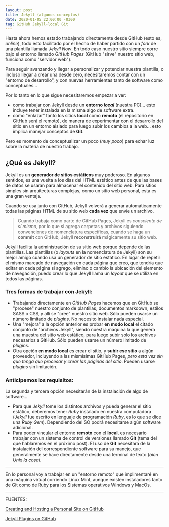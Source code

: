 ```yaml
---
layout: post
title: Jekyll (algunos conceptos)
date: 2020-01-05 22:00:00 -0300
tag: GitHub Jekyll-local Git
---
```


Hasta ahora hemos estado trabajando directamente desde GitHub (esto es, *online*), todo esto facilitado por el hecho de haber partido con un *fork* de una plantilla llamada *Jekyll Now*. En todo caso nuestro sitio siempre corre bajo el entorno llamado *GitHub Pages* (GitHub "sirve" nuestro sitio web, funciona como "servidor web").

Para seguir avanzando y llegar a personalizar y potenciar nuestra plantilla, o incluso llegar a crear una desde cero, necesitaremos contar con un "entorno de desarrollo", y con nuevas herramientas tanto de software como conceptuales...

Por lo tanto en lo que sigue necesitaremos empezar a ver:

+ como trabajar con Jekyll desde un **entorno *local*** (nuestra PC)... esto incluye tener instalada en la misma algo de software extra.
+ como "enlazar" tanto los sitios **local** como **remoto** (el repositorio en GitHub será el remoto), de manera de experimentar con el desarrollo del sitio en un entorno aislado para luego subir los cambios a la web... esto implica manejar conceptos de **Git**.

Pero es momento de conceptualizar un poco (*muy poco*) para echar luz sobre la materia de nuestro trabajo.

## ¿Qué es Jekyll?

Jekyll es un **generador de sitios estáticos** muy poderoso. En algunos sentidos, es una vuelta  a los días del HTML estático antes de que las bases de datos se usaran para almacenar el contenido del sitio web. Para sitios simples sin arquitecturas complejas, como un sitio web personal, esta es una gran ventaja.  

Cuando se usa junto con GitHub, Jekyll volverá a generar automáticamente todas las páginas HTML de su sitio web **cada vez** que envíe un archivo.

> Cuando trabaja como parte de GitHub Pages, Jekyll es *consciente de sí mismo*, por lo que si agrega carpetas y archivos siguiendo convenciones de nomenclatura específicas, cuando se haga un **commit** con GitHub, Jekyll **reconstruirá** mágicamente su sitio web.

Jekyll facilita la administración de su sitio web porque depende de las plantillas. Las plantillas (o *layouts* en la nomenclatura de Jekyll) son su mejor amigo cuando usa un generador de sitio estático. En lugar de repetir el mismo marcado de navegación en cada página que creo, que tendría que editar en cada página si agrego, elimino o cambio la ubicación del elemento de navegación, puedo crear lo que Jekyll llama un *layout* que se utiliza en todos las páginas.

### Tres formas de trabajar con Jekyll:

+ Trabajando directamente en *GitHub Pages* hacemos que en GitHub se "procese" nuestro conjunto de plantillas, documentos markdown, estilos SASS o CSS, y allí se "cree" nuestro sitio web. Sólo pueden usarse un número limitado de *plugins*. No necesito instalar nada especial.
+ Una "mejora" a la opción anterior es probar **en modo local** el citado conjunto de "archivos Jekyll", siendo nuestra máquina la que genera una muestra del sitio web estático, para luego subir solo los archivos necesarios a GitHub. Sólo pueden usarse un número limitado de *plugins*.
+ Otra opción **en modo local** es crear el sitio, y **subir ese sitio** a algún proveedor, incluyendo a las mismísimas GitHub Pages, *pero esta vez sin que tenga que procesar y crear las páginas del sitio*. Pueden usarse *plugins* sin limitación.

### Anticipemos los requisitos:

La segunda y tercera opción necesitarán de la instalación de algo de software...

+ Para que *Jekyll* tome los distintos archivos y pueda generar el sitio estático, deberemos tener *Ruby* instalado en nuestra computadora (*Jekyll* fue escrito en lenguaje de programación *Ruby*, es lo que se dice una *Ruby Gem*). Dependiendo del SO podrá necesitarse algún software adicional.
+ Para poder vincular el entorno **remoto** con el **local**, es necesario trabajar con un sistema de control de versiones llamado **Git** (tema del que hablaremos en el próximo post). El uso de **Git** necesitará de la instalación del correspondiente software para su manejo, que generalmente se hace directamente desde una terminal de texto (*bien Unix la cosa*).

***

En lo personal voy a trabajar en un "entorno remoto" que implimentaré en una máquina virtual corriendo Linux Mint, aunque existen instaladores tanto de Git como de Ruby para los Sistemas operativos Windows y MacOs.

***



FUENTES:

[Creating and Hosting a Personal Site on GitHub](http://jmcglone.com/guides/github-pages/)

[Jekyll Plugins on GitHub](https://www.sitepoint.com/jekyll-plugins-github/)
